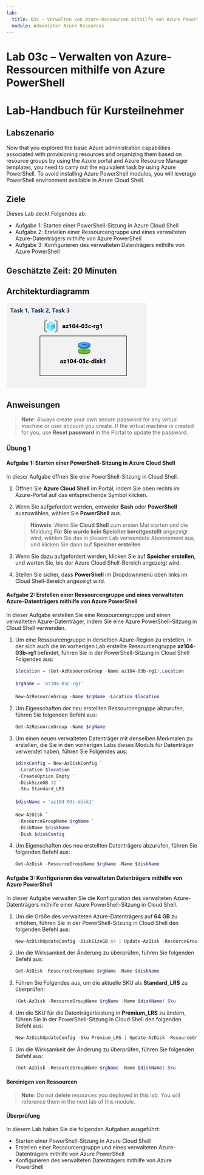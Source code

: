 ```yaml
---
lab:
  title: 03c – Verwalten von Azure-Ressourcen mithilfe von Azure PowerShell
  module: Administer Azure Resources
---
```


# <a name="lab-03c---manage-azure-resources-by-using-azure-powershell"></a>Lab 03c – Verwalten von Azure-Ressourcen mithilfe von Azure PowerShell
# <a name="student-lab-manual"></a>Lab-Handbuch für Kursteilnehmer

## <a name="lab-scenario"></a>Labszenario

Now that you explored the basic Azure administration capabilities associated with provisioning resources and organizing them based on resource groups by using the Azure portal and Azure Resource Manager templates, you need to carry out the equivalent task by using Azure PowerShell. To avoid installing Azure PowerShell modules, you will leverage PowerShell environment available in Azure Cloud Shell.

## <a name="objectives"></a>Ziele

Dieses Lab deckt Folgendes ab:

+ Aufgabe 1: Starten einer PowerShell-Sitzung in Azure Cloud Shell
+ Aufgabe 2: Erstellen einer Ressourcengruppe und eines verwalteten Azure-Datenträgers mithilfe von Azure PowerShell
+ Aufgabe 3: Konfigurieren des verwalteten Datenträgers mithilfe von Azure PowerShell

## <a name="estimated-timing-20-minutes"></a>Geschätzte Zeit: 20 Minuten

## <a name="architecture-diagram"></a>Architekturdiagramm

![image](../media/lab03c.png)

## <a name="instructions"></a>Anweisungen

> <bpt id="p1">**</bpt>Note<ept id="p1">**</ept>:  Always create your own secure password for any virtual machine or user account you create. If the virtual machine is created for you, use <bpt id="p1">**</bpt>Reset password<ept id="p1">**</ept> in the Portal to update the password. 

### <a name="exercise-1"></a>Übung 1

#### <a name="task-1-start-a-powershell-session-in-azure-cloud-shell"></a>Aufgabe 1: Starten einer PowerShell-Sitzung in Azure Cloud Shell

In dieser Aufgabe öffnen Sie eine PowerShell-Sitzung in Cloud Shell. 

1. Öffnen Sie **Azure Cloud Shell** im Portal, indem Sie oben rechts im Azure-Portal auf das entsprechende Symbol klicken.

1. Wenn Sie aufgefordert werden, entweder **Bash** oder **PowerShell** auszuwählen, wählen Sie **PowerShell** aus. 

    >**Hinweis**: Wenn Sie **Cloud Shell** zum ersten Mal starten und die Meldung **Für Sie wurde kein Speicher bereitgestellt** angezeigt wird, wählen Sie das in diesem Lab verwendete Abonnement aus, und klicken Sie dann auf **Speicher erstellen**. 

1. Wenn Sie dazu aufgefordert werden, klicken Sie auf **Speicher erstellen**, und warten Sie, bis der Azure Cloud Shell-Bereich angezeigt wird. 

1. Stellen Sie sicher, dass **PowerShell** im Dropdownmenü oben links im Cloud Shell-Bereich angezeigt wird.

#### <a name="task-2-create-a-resource-group-and-an-azure-managed-disk-by-using-azure-powershell"></a>Aufgabe 2: Erstellen einer Ressourcengruppe und eines verwalteten Azure-Datenträgers mithilfe von Azure PowerShell

In dieser Aufgabe erstellen Sie eine Ressourcengruppe und einen verwalteten Azure-Datenträger, indem Sie eine Azure PowerShell-Sitzung in Cloud Shell verwenden.

1. Um eine Ressourcengruppe in derselben Azure-Region zu erstellen, in der sich auch die im vorherigen Lab erstellte Ressourcengruppe **az104-03b-rg1** befindet, führen Sie in der PowerShell-Sitzung in Cloud Shell Folgendes aus:

   ```powershell
   $location = (Get-AzResourceGroup -Name az104-03b-rg1).Location

   $rgName = 'az104-03c-rg1'

   New-AzResourceGroup -Name $rgName -Location $location
   ```
1. Um Eigenschaften der neu erstellten Ressourcengruppe abzurufen, führen Sie folgenden Befehl aus:

   ```powershell
   Get-AzResourceGroup -Name $rgName
   ```
1. Um einen neuen verwalteten Datenträger mit denselben Merkmalen zu erstellen, die Sie in den vorherigen Labs dieses Moduls für Datenträger verwendet haben, führen Sie Folgendes aus:

   ```powershell
   $diskConfig = New-AzDiskConfig `
    -Location $location `
    -CreateOption Empty `
    -DiskSizeGB 32 `
    -Sku Standard_LRS

   $diskName = 'az104-03c-disk1'

   New-AzDisk `
    -ResourceGroupName $rgName `
    -DiskName $diskName `
    -Disk $diskConfig
   ```

1. Um Eigenschaften des neu erstellten Datenträgers abzurufen, führen Sie folgenden Befehl aus:

   ```powershell
   Get-AzDisk -ResourceGroupName $rgName -Name $diskName
   ```

#### <a name="task-3-configure-the-managed-disk-by-using-azure-powershell"></a>Aufgabe 3: Konfigurieren des verwalteten Datenträgers mithilfe von Azure PowerShell

In dieser Aufgabe verwalten Sie die Konfiguration des verwalteten Azure-Datenträgers mithilfe einer Azure PowerShell-Sitzung in Cloud Shell. 

1. Um die Größe des verwalteten Azure-Datenträgers auf **64 GB** zu erhöhen, führen Sie in der PowerShell-Sitzung in Cloud Shell den folgenden Befehl aus:

   ```powershell
   New-AzDiskUpdateConfig -DiskSizeGB 64 | Update-AzDisk -ResourceGroupName $rgName -DiskName $diskName
   ```

1. Um die Wirksamkeit der Änderung zu überprüfen, führen Sie folgenden Befehl aus:

   ```powershell
   Get-AzDisk -ResourceGroupName $rgName -Name $diskName
   ```

1. Führen Sie Folgendes aus, um die aktuelle SKU als **Standard_LRS** zu überprüfen:

   ```powershell
   (Get-AzDisk -ResourceGroupName $rgName -Name $diskName).Sku
   ```

1. Um die SKU für die Datenträgerleistung in **Premium_LRS** zu ändern, führen Sie in der PowerShell-Sitzung in Cloud Shell den folgenden Befehl aus:

   ```powershell
   New-AzDiskUpdateConfig -Sku Premium_LRS | Update-AzDisk -ResourceGroupName $rgName -DiskName $diskName
   ```

1. Um die Wirksamkeit der Änderung zu überprüfen, führen Sie folgenden Befehl aus:

   ```powershell
   (Get-AzDisk -ResourceGroupName $rgName -Name $diskName).Sku
   ```

#### <a name="clean-up-resources"></a>Bereinigen von Ressourcen

   ><bpt id="p1">**</bpt>Note<ept id="p1">**</ept>: Do not delete resources you deployed in this lab. You will reference them in the next lab of this module.

#### <a name="review"></a>Überprüfung

In diesem Lab haben Sie die folgenden Aufgaben ausgeführt:

- Starten einer PowerShell-Sitzung in Azure Cloud Shell
- Erstellen einer Ressourcengruppe und eines verwalteten Azure-Datenträgers mithilfe von Azure PowerShell
- Konfigurieren des verwalteten Datenträgers mithilfe von Azure PowerShell
